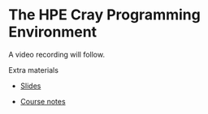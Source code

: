 # The HPE Cray Programming Environment

A video recording will follow.

Extra materials

-   [Slides](https://462000265.lumidata.eu/2day-20240502/files/LUMI-2day-20240502-02-CPE.pdf)

-   [Course notes](02_CPE.md)
